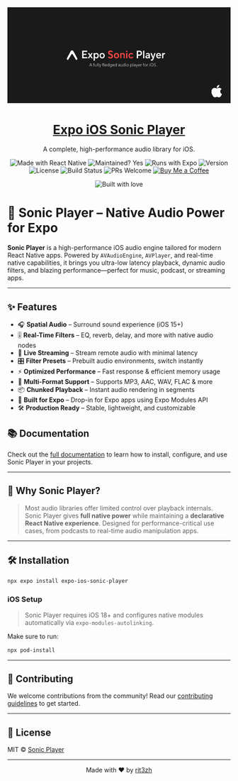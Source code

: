 <div align="center">
  <img src="img/banner-soft.png" alt="Glow UI Poster" width="800" />
</div>

<h1 align="center">
  <a href="https://github.com/rit3zh/glow-ui" target="_blank" rel="noopener noreferrer">
    Expo iOS Sonic Player
  </a>
</h1>

<p align="center">
  <!-- <strong>Glow UI</strong><br> -->
  A complete, high-performance audio library for iOS.
</p>

<div align="center">
  <p>

  <img src="https://img.shields.io/badge/Made_with-React_Native-blue" alt="Made with React Native" />
  <img src="https://img.shields.io/badge/Maintained%3F-yes-green.svg" alt="Maintained? Yes" />
  <img src="https://img.shields.io/badge/Runs%20with%20Expo-4630EB.svg?style=flat-square&logo=EXPO&labelColor=f3f3f3&logoColor=000" alt="Runs with Expo" />
      <img src="https://img.shields.io/badge/version-1.0.0-blue.svg" alt="Version"  />
    <img src="https://img.shields.io/badge/license-MIT-green.svg" alt="License" />
    <img src="https://img.shields.io/badge/build-passing-brightgreen.svg" alt="Build Status" />
    <img src="https://img.shields.io/badge/PRs-welcome-purple.svg" alt="PRs Welcome" />
    <a href="https://www.buymeacoffee.com/rit3zh" target="_blank">
    <img src="https://www.buymeacoffee.com/assets/img/custom_images/yellow_img.png" alt="Buy Me a Coffee">
  </a>
  </p>

<p align="center">
  <img src="http://forthebadge.com/images/badges/built-with-love.svg" alt="Built with love" width="120px" />
</p>
</div>

# 🚀 Sonic Player – Native Audio Power for Expo

**Sonic Player** is a high-performance iOS audio engine tailored for modern React Native apps. Powered by `AVAudioEngine`, `AVPlayer`, and real-time native capabilities, it brings you ultra-low latency playback, dynamic audio filters, and blazing performance—perfect for music, podcast, or streaming apps.

---

## ✨ Features

- 🎧 **Spatial Audio** – Surround sound experience (iOS 15+)
- 🎚 **Real-Time Filters** – EQ, reverb, delay, and more with native audio nodes
- 📡 **Live Streaming** – Stream remote audio with minimal latency
- 🎛 **Filter Presets** – Prebuilt audio environments, switch instantly
- ⚡ **Optimized Performance** – Fast response & efficient memory usage
- 📁 **Multi-Format Support** – Supports MP3, AAC, WAV, FLAC & more
- 📦 **Chunked Playback** – Instant audio rendering in segments
- 📱 **Built for Expo** – Drop-in for Expo apps using Expo Modules API
- 🛠 **Production Ready** – Stable, lightweight, and customizable

## 📚 Documentation

Check out the [full documentation](https://sonic-player.xyz/) to learn how to install, configure, and use Sonic Player in your projects.

---

## 🤔 Why Sonic Player?

> Most audio libraries offer limited control over playback internals. Sonic Player gives **full native power** while maintaining a **declarative React Native experience**. Designed for performance-critical use cases, from podcasts to real-time audio manipulation apps.

---

## 🛠 Installation

```sh
npx expo install expo-ios-sonic-player
```

### iOS Setup

> Sonic Player requires iOS 18+ and configures native modules automatically via `expo-modules-autolinking`.

Make sure to run:

```sh
npx pod-install
```

---

## 🤝 Contributing

We welcome contributions from the community!
Read our [contributing guidelines](CONTRIBUTING.md) to get started.

---

## 📝 License

MIT © [Sonic Player](https://github.com/rit3zh)

---

<div align="center">
  Made with ❤️ by <a href="https://github.com/rit3zh" target="_blank">rit3zh</a>
</div>
